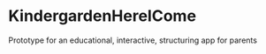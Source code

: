 KindergardenHereICome
=====================

Prototype for an educational, interactive, structuring app for parents
